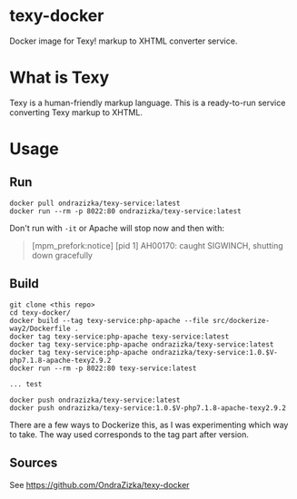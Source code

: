 # texy-docker

Docker image for Texy! markup to XHTML converter service.

What is Texy
============

Texy is a human-friendly markup language.
This is a ready-to-run service converting Texy markup to XHTML.


Usage
=====

Run
---

    docker pull ondrazizka/texy-service:latest
    docker run --rm -p 8022:80 ondrazizka/texy-service:latest

Don't run with `-it` or Apache will stop now and then with:
> [mpm_prefork:notice] [pid 1] AH00170: caught SIGWINCH, shutting down gracefully


Build
-----

    git clone <this repo>
    cd texy-docker/
    docker build --tag texy-service:php-apache --file src/dockerize-way2/Dockerfile .
    docker tag texy-service:php-apache texy-service:latest
    docker tag texy-service:php-apache ondrazizka/texy-service:latest
    docker tag texy-service:php-apache ondrazizka/texy-service:1.0.$V-php7.1.8-apache-texy2.9.2
    docker run --rm -p 8022:80 texy-service:latest

    ... test

    docker push ondrazizka/texy-service:latest
    docker push ondrazizka/texy-service:1.0.$V-php7.1.8-apache-texy2.9.2

There are a few ways to Dockerize this, as I was experimenting which way to take.
The way used corresponds to the tag part after version.

Sources
-------

See https://github.com/OndraZizka/texy-docker

<!--
[![Project Stats](https://www.openhub.net/p/texy-docker/widgets/project_thin_badge.gif)](https://www.openhub.net/p/texy-docker)
-->
